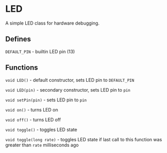 # LED

A simple LED class for hardware debugging.

## Defines

`DEFAULT_PIN` - builtin LED pin (13)

## Functions

`void LED()` - default constructor, sets LED pin to `DEFAULT_PIN`

`void LED(pin)` - secondary constructor, sets LED pin to `pin`

`void setPin(pin)` - sets LED pin to `pin`

`void on()` - turns LED on

`void off()` - turns LED off

`void toggle()` - toggles LED state

`void toggle(long rate)` - toggles LED state if last call to this function was greater than `rate` milliseconds ago
